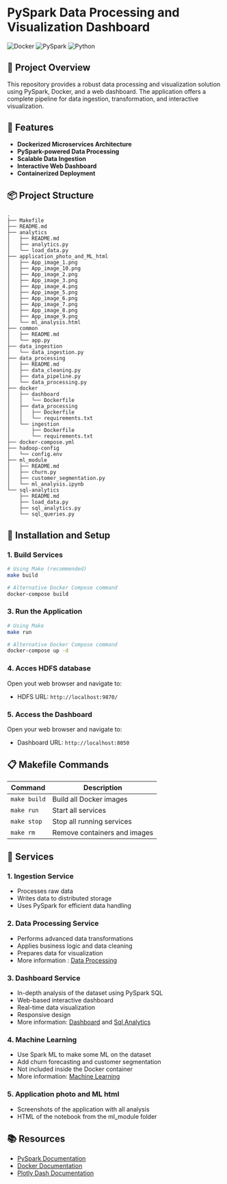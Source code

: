 # PySpark Data Processing and Visualization Dashboard

![Docker](https://img.shields.io/badge/Docker-2496ED?style=for-the-badge&logo=docker&logoColor=white)
![PySpark](https://img.shields.io/badge/PySpark-E25A1C?style=for-the-badge&logo=apache-spark&logoColor=white)
![Python](https://img.shields.io/badge/Python-3776AB?style=for-the-badge&logo=python&logoColor=white)

## 📌 Project Overview

This repository provides a robust data processing and visualization solution using PySpark, Docker, and a web dashboard. The application offers a complete pipeline for data ingestion, transformation, and interactive visualization.

## 🚀 Features

- **Dockerized Microservices Architecture**
- **PySpark-powered Data Processing**
- **Scalable Data Ingestion**
- **Interactive Web Dashboard**
- **Containerized Deployment**


## 📦 Project Structure

```
.
├── Makefile
├── README.md
├── analytics
│   ├── README.md
│   ├── analytics.py
│   └── load_data.py
├── application_photo_and_ML_html
│   ├── App_image_1.png
│   ├── App_image_10.png
│   ├── App_image_2.png
│   ├── App_image_3.png
│   ├── App_image_4.png
│   ├── App_image_5.png
│   ├── App_image_6.png
│   ├── App_image_7.png
│   ├── App_image_8.png
│   ├── App_image_9.png
│   └── ml_analysis.html
├── common
│   ├── README.md
│   └── app.py
├── data_ingestion
│   └── data_ingestion.py
├── data_processing
│   ├── README.md
│   ├── data_cleaning.py
│   ├── data_pipeline.py
│   └── data_processing.py
├── docker
│   ├── dashboard
│   │   └── Dockerfile
│   ├── data_processing
│   │   ├── Dockerfile
│   │   └── requirements.txt
│   └── ingestion
│       ├── Dockerfile
│       └── requirements.txt
├── docker-compose.yml
├── hadoop-config
│   └── config.env
├── ml_module
│   ├── README.md
│   ├── churn.py
│   ├── customer_segmentation.py
│   └── ml_analysis.ipynb
└── sql-analytics
    ├── README.md
    ├── load_data.py
    ├── sql_analytics.py
    └── sql_queries.py

```

## 🔧 Installation and Setup

### 1. Build Services

```bash
# Using Make (recommended)
make build

# Alternative Docker Compose command
docker-compose build
```

### 3. Run the Application

```bash
# Using Make
make run

# Alternative Docker Compose command
docker-compose up -d
```
### 4. Acces HDFS database 

Open yout web browser and navigate to: 
- HDFS URL: `http://localhost:9870/`


### 5. Access the Dashboard

Open your web browser and navigate to:
- Dashboard URL: `http://localhost:8050`

## 📋 Makefile Commands

| Command | Description |
|---------|-------------|
| `make build` | Build all Docker images |
| `make run` | Start all services |
| `make stop` | Stop all running services |
| `make rm` | Remove containers and images |

## 🔬 Services

### 1. Ingestion Service
- Processes raw data
- Writes data to distributed storage
- Uses PySpark for efficient data handling

### 2. Data Processing Service
- Performs advanced data transformations
- Applies business logic and data cleaning
- Prepares data for visualization
- More information : [Data Processing](data_processing/README.md)

### 3. Dashboard Service
- In-depth analysis of the dataset using PySpark SQL
- Web-based interactive dashboard
- Real-time data visualization
- Responsive design
- More information: [Dashboard](analytics/README.md) and [Sql Analytics](sql_analytics/README.md)

### 4. Machine Learning
- Use Spark ML to make some ML on the dataset
- Add churn forecasting and customer segmentation
- Not included inside the Docker container
- More information: [Machine Learning](ml_module/README.md)

### 5. Application photo and ML html
- Screenshots of the application with all analysis
- HTML of the notebook from the ml_module folder

## 📚 Resources

- [PySpark Documentation](https://spark.apache.org/docs/latest/api/python/index.html)
- [Docker Documentation](https://docs.docker.com/)
- [Plotly Dash Documentation](https://dash.plotly.com/)
